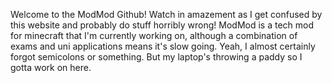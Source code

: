 Welcome to the ModMod Github! Watch in amazement as I get confused by this website and probably do stuff horribly wrong!
ModMod is a tech mod for minecraft that I'm currently working on, although a combination of exams and uni applications means it's slow going.
Yeah, I almost certainly forgot semicolons or something. But my laptop's throwing a paddy so I gotta work on here.
